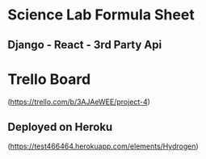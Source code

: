 # Science Lab Formula Sheet  
## Django - React - 3rd Party Api

# Trello Board 
(https://trello.com/b/3AJAeWEE/project-4)






## Deployed  on Heroku
(https://test466464.herokuapp.com/elements/Hydrogen)